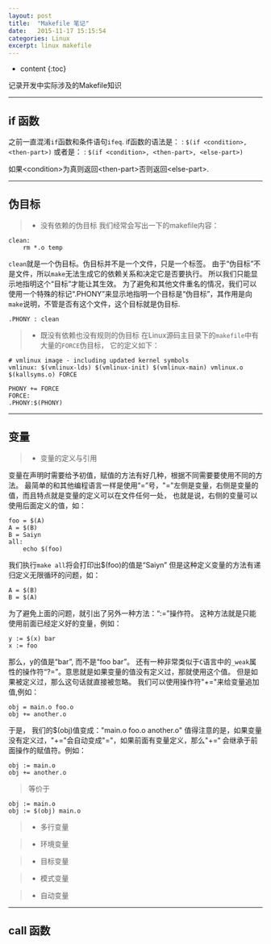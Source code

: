 ```yaml
---
layout: post
title:  "Makefile 笔记"
date:   2015-11-17 15:15:54
categories: Linux
excerpt: linux makefile
---
```


* content
{:toc}

记录开发中实际涉及的Makefile知识

---

## if 函数

之前一直混淆`if`函数和条件语句`ifeq`.
if函数的语法是：
 : `$(if <condition>, <then-part>)`
或者是：
 : `$(if <condition>, <then-part>, <else-part>)`

如果\<condition\>为真则返回\<then-part\>否则返回\<else-part\>.

---

## 伪目标

> * 没有依赖的伪目标
我们经常会写出一下的makefile内容：
<pre><code>clean:
	rm *.o temp
</code></pre>
 `clean`就是一个伪目标。伪目标并不是一个文件，只是一个标签。
 由于“伪目标”不是文件，所以`make`无法生成它的依赖关系和决定它是否要执行。
 所以我们只能显示地指明这个“目标”才能让其生效。
 为了避免和其他文件重名的情况，我们可以使用一个特殊的标记“.PHONY”来显示地指明一个目标是“伪目标”，其作用是向`make`说明，不管是否有这个文件，这个目标就是伪目标.
 
 `.PHONY : clean`
 
> * 既没有依赖也没有规则的伪目标
 在Linux源码主目录下的`makefile`中有大量的`FORCE`伪目标，
 它的定义如下：
<pre><code># vmlinux image - including updated kernel symbols
vmlinux: $(vmlinux-lds) $(vmlinux-init) $(vmlinux-main) vmlinux.o $(kallsyms.o) FORCE

PHONY += FORCE
FORCE:
.PHONY:$(PHONY)
</code></pre>
 

---

## 变量

> * 变量的定义与引用

变量在声明时需要给予初值，赋值的方法有好几种，根据不同需要要使用不同的方法。
最简单的和其他编程语言一样是使用“=”号，"="左侧是变量，右侧是变量的值，而且特点就是变量的定义可以在文件任何一处，
也就是说，右侧的变量可以使用后面定义的值，如：
<pre><code>foo = $(A)
A = $(B)
B = Saiyn
all:
	echo $(foo)
</code></pre>
 我们执行`make all`将会打印出$(foo)的值是“Saiyn”
 但是这种定义变量的方法有递归定义无限循环的问题，如：
<pre><code>A = $(B)
B = $(A)
</code></pre>
 为了避免上面的问题，就引出了另外一种方法：“:=”操作符。
 这种方法就是只能使用前面已经定义好的变量，例如：
<pre><code>y := $(x) bar
x := foo
</code></pre>
 那么，y的值是“bar”, 而不是“foo bar”。
 还有一种非常类似于`C`语言中的`_weak`属性的操作符“?=”。意思就是如果变量的值没有定义过，那就使用这个值。
 但是如果被定义过，那么这句话就直接被忽略。
 我们可以使用操作符"+="来给变量追加值,例如：
<pre><code>obj = main.o foo.o
obj += another.o 
</code></pre>
 于是， 我们的$(obj)值变成："main.o foo.o another.o"
 值得注意的是，如果变量没有定义过，"+="会自动变成"="，如果前面有变量定义，那么"+=“
 会继承于前面操作的赋值符。例如：
<pre><code>obj := main.o
obj += another.o 
</code></pre>
>等价于
<pre><code>obj := main.o
obj := $(obj) main.o
</code></pre>

> * 多行变量

> * 环境变量

> * 目标变量

> * 模式变量

> * 自动变量

---

## call 函数









